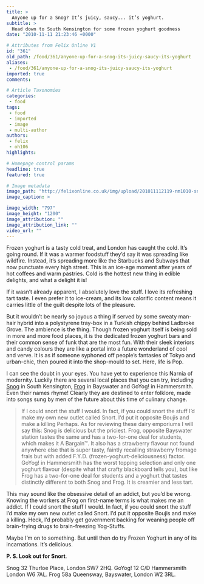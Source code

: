 ```yaml
---
title: >
  Anyone up for a Snog? It’s juicy, saucy... it’s yoghurt.
subtitle: >
  Head down to South Kensington for some frozen yoghurt goodness
date: "2010-11-11 21:23:46 +0000"

# Attributes from Felix Online V1
id: "361"
old_path: /food/361/anyone-up-for-a-snog-its-juicy-saucy-its-yoghurt
aliases:
 - /food/361/anyone-up-for-a-snog-its-juicy-saucy-its-yoghurt
imported: true
comments:

# Article Taxonomies
categories:
 - food
tags:
 - food
 - imported
 - image
 - multi-author
authors:
 - felix
 - oh106
highlights:

# Homepage control params
headline: true
featured: true

# Image metadata
image_path: "http://felixonline.co.uk/img/upload/201011112119-nm1010-snogfroz.jpg"
image_caption: >

image_width: "797"
image_height: "1200"
image_attribution: ""
image_attribution_link: ""
video_url: ""
---
```


Frozen yoghurt is a tasty cold treat, and London has caught the cold. It’s going round. If it was a warmer foodstuff they’d say it was spreading like wildfire. Instead, it’s spreading more like the Starbucks and Subways that now punctuate every high street. This is an ice-age moment after years of hot coffees and warm pastries. Cold is the hottest new thing in edible delights, and what a delight it is!

If it wasn’t already apparent, I absolutely love the stuff. I love its refreshing tart taste. I even prefer it to ice-cream, and its low calorific content means it carries little of the guilt despite lots of the pleasure.

But it wouldn’t be nearly so joyous a thing if served by some sweaty man-hair hybrid into a polystyrene tray-box in a Turkish chippy behind Ladbroke Grove. The ambience is the thing. Though frozen yoghurt itself is being sold in more and more food places, it is the dedicated frozen yoghurt bars and their common sense of funk that are the most fun. With their sleek interiors and candy colours they are like a portal into a future wonderland of cool and verve. It is as if someone syphoned off people’s fantasies of Tokyo and urban-chic, then poured it into the shop-mould to set. Here, life is Pop.

I can see the doubt in your eyes. You have yet to experience this Narnia of modernity. Luckily there are several local places that you can try, including [Snog](http://www.ifancyasnog.com/) in South Kensington, [Frog](http://www.myfreshfrog.com/) in Bayswater and GoYog! in Hammersmith. Even their names rhyme! Clearly they are destined to enter folklore, made into songs sung by men of the future about this time of culinary change.
> If I could snort the stuff I would. In fact, if you could snort the stuff I’d make my own new outlet called Snort. I’d put it opposite Boujis and make a killing
Perhaps. As for reviewing these dairy emporiums I will say this: Snog is delicious but the priciest. Frog, opposite Bayswater station tastes the same and has a two-for-one deal for students, which makes it A Bargain™. It also has a strawberry flavour not found anywhere else that is super tasty, faintly recalling strawberry fromage frais but with added F.Y.D. (frozen-yoghurt-deliciousness) factor. GoYog! in Hammersmith has the worst topping selection and only one yoghurt flavour (despite what that crafty blackboard tells you), but like Frog has a two-for-one deal for students and a yoghurt that tastes distinctly different to both Snog and Frog. It is creamier and less tart.

This may sound like the obsessive detail of an addict, but you’d be wrong. Knowing the workers at Frog on first-name terms is what makes me an addict. If I could snort the stuff I would. In fact, if you could snort the stuff I’d make my own new outlet called Snort. I’d put it opposite Boujis and make a killing. Heck, I’d probably get government backing for weaning people off brain-frying drugs to brain-freezing Yog-Stuffs.

Maybe I’m on to something. But until then do try Frozen Yoghurt in any of its incarnations. It’s delicious.

__P. S. Look out for Snort__.

Snog 32 Thurloe Place, London SW7 2HQ. GoYog! 12 C/D Hammersmith London W6 7AL. Frog 58a Queensway, Bayswater, London W2 3RL.
